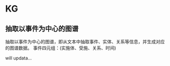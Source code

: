 # KG
## 抽取以事件为中心的图谱

抽取以事件为中心的图谱，即从文本中抽取事件、实体、关系等信息，并生成对应的图谱数据。
事件四元组：(实施体、受施、关系、时间)

will updata...